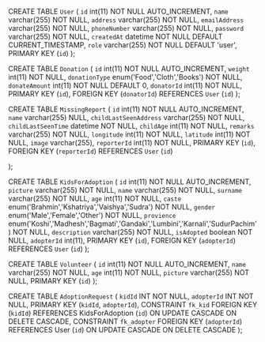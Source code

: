 
CREATE TABLE `User` (
  `id` int(11) NOT NULL AUTO_INCREMENT,
  `name` varchar(255) NOT NULL,
  `address` varchar(255) NOT NULL,
  `emailAddress` varchar(255) NOT NULL,
  `phoneNumber` varchar(255) NOT NULL,
  `password` varchar(255) NOT NULL,
  `createdAt` datetime NOT NULL DEFAULT CURRENT_TIMESTAMP,
  `role` varchar(255) NOT NULL DEFAULT 'user',
  PRIMARY KEY (`id`)
);


CREATE TABLE `Donation` (
`id` int(11) NOT NULL AUTO_INCREMENT,
`weight` int(11) NOT NULL,
`donationType` enum('Food','Cloth','Books') NOT NULL,
`donateAmount` int(11) NOT NULL DEFAULT 0,
`donatorId` int(11) NOT NULL,
PRIMARY KEY (`id`),
FOREIGN KEY (`donatorId`) REFERENCES `User` (`id`)
);


CREATE TABLE `MissingReport` (
  `id` int(11) NOT NULL AUTO_INCREMENT,
  `name` varchar(255) NULL,
  `childLastSeenAddress` varchar(255) NOT NULL,
  `childLastSeenTime` datetime NOT NULL,
  `childAge` int(11) NOT NULL,
  `remarks` varchar(255) NOT NULL,
  `longitude` int(11) NOT NULL,
  `latitude` int(11) NOT NULL,
  `image` varchar(255),
  `reporterId` int(11) NOT NULL,
   PRIMARY KEY (`id`),
   FOREIGN KEY (`reporterId`) REFERENCES `User` (`id`)

);


CREATE TABLE `KidsForAdoption` (
  `id` int(11) NOT NULL AUTO_INCREMENT,
  `picture` varchar(255) NOT NULL,
  `name` varchar(255) NOT NULL,
  `surname` varchar(255) NOT NULL,
  `age` int(11) NOT NULL,
  `caste` enum('Brahmin','Kshatriya','Vaishya','Sudra') NOT NULL,
  `gender` enum('Male','Female','Other') NOT NULL,
  `provience` enum('Koshi','Madhesh','Bagmati','Gandaki','Lumbini','Karnali','SudurPachim') NOT NULL,
  `description` varchar(255) NOT NULL,
  `isAdopted` boolean NOT NULL,
  `adopterId` int(11),
   PRIMARY KEY (`id`),
   FOREIGN KEY (`adopterId`) REFERENCES `User` (`id`)
); 

CREATE TABLE `Volunteer` (
  `id` int(11) NOT NULL AUTO_INCREMENT,
  `name` varchar(255) NOT NULL,
  `age` int(11) NOT NULL,
  `picture` varchar(255) NOT NULL,
   PRIMARY KEY (`id`)
); 

CREATE TABLE `AdoptionRequest` (
  `kidId` INT NOT NULL,
  `adopterId` INT NOT NULL,
  PRIMARY KEY (`kidId`, `adopterId`),
  CONSTRAINT `fk_kid`
    FOREIGN KEY (`kidId`)
    REFERENCES KidsForAdoption (`id`)
    ON UPDATE CASCADE
    ON DELETE CASCADE,
  CONSTRAINT `fk_adopter`
    FOREIGN KEY (`adopterId`)
    REFERENCES User (`id`)
    ON UPDATE CASCADE
    ON DELETE CASCADE
);

